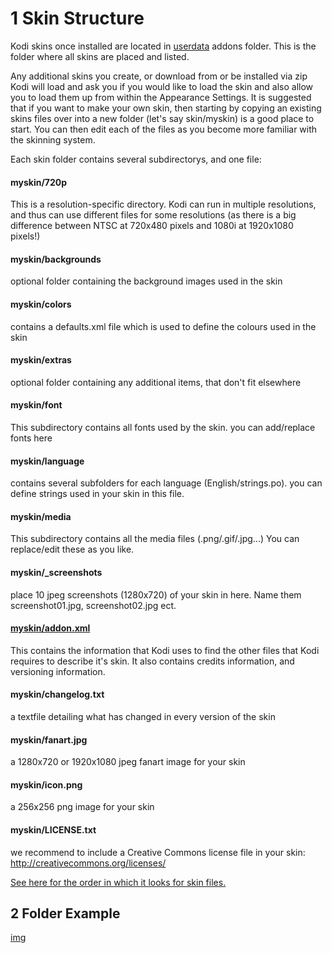 # 1 Skin Structure
Kodi skins once installed are located in [userdata](http://kodi.wiki/view/Userdata) addons folder. This is the folder where all skins are placed and listed.  

Any additional skins you create, or download from or be installed via zip Kodi will load and ask you if you would like to load the skin and also allow you to load them up from within the Appearance Settings. It is suggested that if you want to make your own skin, then starting by copying an existing skins files over into a new folder (let's say skin/myskin) is a good place to start. You can then edit each of the files as you become more familiar with the skinning system.  

Each skin folder contains several subdirectorys, and one file:  

#### myskin/720p
This is a resolution-specific directory. Kodi can run in multiple resolutions, and thus can use different files for some resolutions (as there is a big difference between NTSC at 720x480 pixels and 1080i at 1920x1080 pixels!)  

#### myskin/backgrounds
optional folder containing the background images used in the skin  

#### myskin/colors
contains a defaults.xml file which is used to define the colours used in the skin  

#### myskin/extras
optional folder containing any additional items, that don't fit elsewhere  

#### myskin/font
This subdirectory contains all fonts used by the skin. you can add/replace fonts here  

#### myskin/language
contains several subfolders for each language (English/strings.po). you can define strings used in your skin in this file.  

#### myskin/media
This subdirectory contains all the media files (.png/.gif/.jpg...) You can replace/edit these as you like.  

#### myskin/_screenshots
place 10 jpeg screenshots (1280x720) of your skin in here. Name them screenshot01.jpg, screenshot02.jpg ect.  

#### [myskin/addon.xml](http://kodi.wiki/view/Addon.xml)
This contains the information that Kodi uses to find the other files that Kodi requires to describe it's skin. It also contains credits information, and versioning information.  

#### myskin/changelog.txt
a textfile detailing what has changed in every version of the skin  

#### myskin/fanart.jpg
a 1280x720 or 1920x1080 jpeg fanart image for your skin  

#### myskin/icon.png
a 256x256 png image for your skin  

#### myskin/LICENSE.txt
we recommend to include a Creative Commons license file in your skin: http://creativecommons.org/licenses/  

[See here for the order in which it looks for skin files.](http://kodi.wiki/view/Addon.xml#Skin_specific_elements)

## 2 Folder Example

[img](../)
